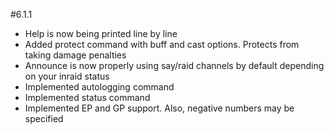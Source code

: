 #6.1.1
* Help is now being printed line by line
* Added protect command with buff and cast options. Protects from taking damage penalties
* Announce is now properly using say/raid channels by default depending on your inraid status
* Implemented autologging command
* Implemented status command
* Implemented EP and GP support. Also, negative numbers may be specified
